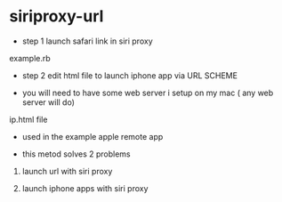 siriproxy-url
=============

* step 1 launch safari link in siri proxy

example.rb

* step 2 edit html file to launch iphone app via URL SCHEME 

* you will need to have some web server i setup on my mac ( any web server will do)

ip.html file

* used in the example  apple remote app 

* this metod solves 2 problems
 
1. launch url with siri proxy

2. launch iphone apps with siri proxy

